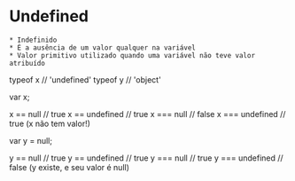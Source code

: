# Undefined 

    * Indefinido
    * É a ausência de um valor qualquer na variável 
    * Valor primitivo utilizado quando uma variável não teve valor atribuído


typeof x             // 'undefined'
typeof y             // 'object'


var x;

x == null            // true
x == undefined       // true
x === null           // false
x === undefined      // true (x não tem valor!)

var y = null;

y == null            // true
y == undefined       // true
y === null           // true
y === undefined      // false (y existe, e seu valor é null)


    
